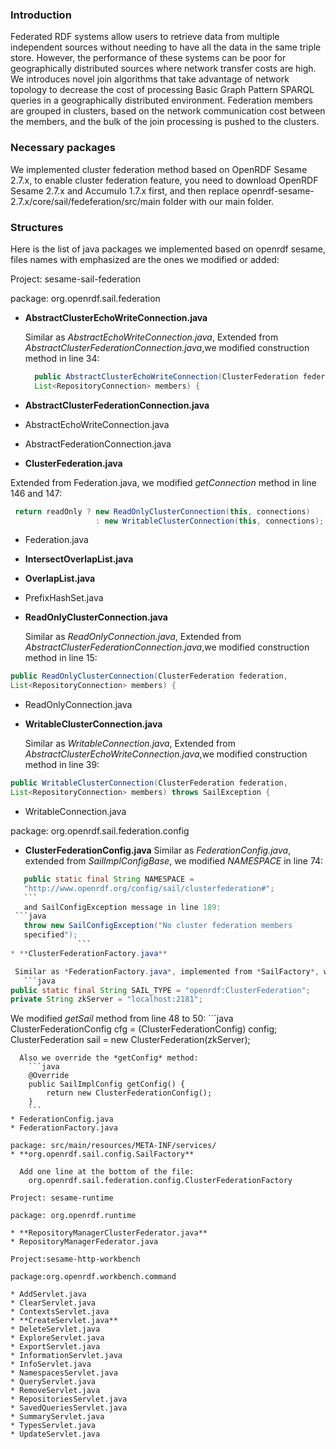 
### Introduction
Federated RDF systems allow users to retrieve data from multiple independent sources without needing to have all the data in the same triple store. However, the performance of these systems can be poor for geographically distributed sources where network transfer costs are high. We introduces novel join algorithms that take advantage of network topology to decrease the cost of processing Basic Graph Pattern SPARQL queries in a geographically distributed environment. Federation members are grouped in clusters, based on the network communication cost between the members, and the bulk of the join processing is pushed to the clusters.

### Necessary packages
We implemented cluster federation method based on OpenRDF Sesame 2.7.x, to enable cluster federation feature, you need to download OpenRDF Sesame 2.7.x and Accumulo 1.7.x first, and then replace openrdf-sesame-2.7.x/core/sail/fedeferation/src/main folder with our main folder.

### Structures
Here is the list of java packages we implemented based on openrdf sesame, files names with emphasized are the ones we modified or added:

Project: sesame-sail-federation

package: org.openrdf.sail.federation
* **AbstractClusterEchoWriteConnection.java**

  Similar as *AbstractEchoWriteConnection.java*, Extended from *AbstractClusterFederationConnection.java*,we modified construction method in line 34:
  ```java
	public AbstractClusterEchoWriteConnection(ClusterFederation federation,
	List<RepositoryConnection> members) {
  ```
* **AbstractClusterFederationConnection.java**


* AbstractEchoWriteConnection.java
* AbstractFederationConnection.java
* **ClusterFederation.java**

 Extended from Federation.java, we modified *getConnection* method in line 146 and 147:
 ```java
  return readOnly ? new ReadOnlyClusterConnection(this, connections)
  					: new WritableClusterConnection(this, connections);
```

* Federation.java
* **IntersectOverlapList.java**
* **OverlapList.java**
* PrefixHashSet.java
* **ReadOnlyClusterConnection.java**

  Similar as *ReadOnlyConnection.java*, Extended from *AbstractClusterFederationConnection.java*,we modified construction method in line 15:
```java
public ReadOnlyClusterConnection(ClusterFederation federation,
List<RepositoryConnection> members) {
```
* ReadOnlyConnection.java
* **WritableClusterConnection.java**

  Similar as *WritableConnection.java*, Extended from *AbstractClusterEchoWriteConnection.java*,we modified construction method in line 39:
```java
public WritableClusterConnection(ClusterFederation federation,
List<RepositoryConnection> members) throws SailException {
```
* WritableConnection.java

package: org.openrdf.sail.federation.config
* **ClusterFederationConfig.java**
  Similar as *FederationConfig.java*, extended from *SailImplConfigBase*, we modified *NAMESPACE* in line 74:
 ```java
 	public static final String NAMESPACE =
	"http://www.openrdf.org/config/sail/clusterfederation#";
	```
	and SailConfigException message in line 189:
  ```java
	throw new SailConfigException("No cluster federation members
	specified");
				```
* **ClusterFederationFactory.java**

  Similar as *FederationFactory.java*, implemented from *SailFactory*, we added two member variables in line 38 and 39:
	```java
public static final String SAIL_TYPE = "openrdf:ClusterFederation";
private String zkServer = "localhost:2181";
```
  We modified *getSail* method from line 48 to 50:
	```java
ClusterFederationConfig cfg = (ClusterFederationConfig) config;
ClusterFederation sail = new ClusterFederation(zkServer);
```
  Also we override the *getConfig* method:
	```java
	@Override
	public SailImplConfig getConfig() {
		return new ClusterFederationConfig();
	}
	```
* FederationConfig.java
* FederationFactory.java

package: src/main/resources/META-INF/services/
* **org.openrdf.sail.config.SailFactory**

  Add one line at the bottom of the file:
	org.openrdf.sail.federation.config.ClusterFederationFactory

Project: sesame-runtime

package: org.openrdf.runtime

* **RepositoryManagerClusterFederator.java**
* RepositoryManagerFederator.java

Project:sesame-http-workbench

package:org.openrdf.workbench.command

* AddServlet.java
* ClearServlet.java
* ContextsServlet.java
* **CreateServlet.java**
* DeleteServlet.java
* ExploreServlet.java
* ExportServlet.java
* InformationServlet.java
* InfoServlet.java
* NamespacesServlet.java
* QueryServlet.java
* RemoveServlet.java
* RepositoriesServlet.java
* SavedQueriesServlet.java
* SummaryServlet.java
* TypesServlet.java
* UpdateServlet.java
